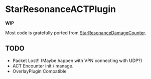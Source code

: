 # StarResonanceACTPlugin

**WIP**

Most code is gratefully ported from [StarResonanceDamageCounter](https://github.com/dmlgzs/StarResonanceDamageCounter).

## TODO

- Packet Lost!! (Maybe happen with VPN connecting with UDP?)
- ACT Encounter init / manage.
- OverlayPlugin Compatible
